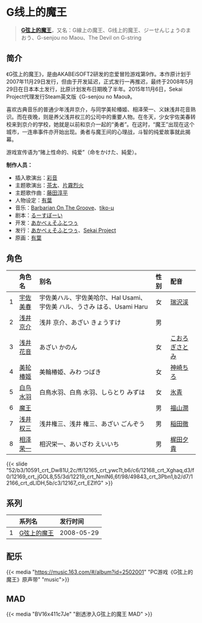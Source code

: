 # G线上的魔王


> <u>**[G弦上的魔王](https://bgm.tv/subject/1385)**</u>，又名：G線上の魔王、G线上的魔王、ジーせんじょうのまおう、G-senjou no Maou、The Devil on G-string

## 简介

《G弦上的魔王》，是由AKABEiSOFT2研发的恋爱冒险游戏第9作。本作原计划于2007年11月29日发行，但由于开发延迟，正式发行一再推迟，最终于2008年5月29日在日本本土发行，比原计划发布日期晚了半年。2015年11月6日，Sekai Project代理发行Steam英文版《G-senjou no Maou》。

喜欢古典音乐的普通少年浅井京介，与同学美轮椿姬、相泽荣一、义妹浅井花音熟识。而在夜晚，则是养父浅井权三的公司中的重要人物。在冬天，少女宇佐美春转校来到京介的学校，她就是以前和京介一起的“勇者”。在这时，“魔王”出现在这个城市，一连串事件亦开始出现。勇者与魔王间的心理战，斗智的纯爱故事就此揭幕。

游戏宣传语为“赌上性命的、纯爱”（命をかけた、純愛）。

**制作人员：**
- 插入歌演出：[彩音](https://bgm.tv/person/5860)
- 主题歌演出：[茶太](https://bgm.tv/person/5731)、[片霧烈火](https://bgm.tv/person/5893)
- 主题歌作曲：[藤田淳平](https://bgm.tv/person/3618)
- 人物设定：[有葉](https://bgm.tv/person/5833)
- 音乐：[Barbarian On The Groove](https://bgm.tv/person/5998)、[tiko-μ](https://bgm.tv/person/58592)
- 剧本：[るーすぼーい](https://bgm.tv/person/6080)
- 开发：[あかべぇそふとつぅ](https://bgm.tv/person/7310)
- 发行：[あかべぇそふとつぅ](https://bgm.tv/person/7310)、[Sekai Project](https://bgm.tv/person/18768)
- 原画：[有葉](https://bgm.tv/person/5833)

## 角色

|     |   角色名   |   别名  | 性别 |  配音  |
|:--- |:------  |:----      |:---  |:--   |
| 1 | [宇佐美春](https://bgm.tv/character/10591) | 宇佐美ハル、宇佐美哈尔、Hal Usami、宇佐美 ハル、うさみ はる、Usami Haru | 女 | [瑞沢渓](https://bgm.tv/person/5741) |
| 2 | [浅井京介](https://bgm.tv/character/12165) | 浅井 京介、あざい きょうすけ | 男 |  |
| 3 | [浅井花音](https://bgm.tv/character/12168) | あざい かのん | 女 | [こおろぎさとみ](https://bgm.tv/person/4113) |
| 4 | [美轮椿姬](https://bgm.tv/character/12169) | 美輪椿姫、みわ つばき | 女 | [神崎ちろ](https://bgm.tv/person/4160) |
| 5 | [白鸟水羽](https://bgm.tv/character/12219) | 白鳥水羽、白鳥 水羽、しらとり みずは | 女 | [氷青](https://bgm.tv/person/4937) |
| 6 | [魔王](https://bgm.tv/character/49843) |  | 男 | [福山潤](https://bgm.tv/person/3818) |
| 7 | [浅井权三](https://bgm.tv/character/12166) | 浅井権三、浅井 権三、あざい ごんぞう | 男 | [稲田徹](https://bgm.tv/person/4373) |
| 8 | [相泽荣一](https://bgm.tv/character/12167) | 相沢栄一、あいざわ えいいち | 男 | [梶田夕貴](https://bgm.tv/person/6106) |

{{< slide "52/b3/10591_crt_Dw81U,2c/ff/12165_crt_ywcTt,b6/c6/12168_crt_Xghaq,d3/f0/12169_crt_jGOL8,55/3d/12219_crt_NmIN6,6f/98/49843_crt_3Pbn1,b2/d7/12166_crt_dLlDH,5b/c3/12167_crt_EZIfG" >}}

## 系列

|     |   系列名   |   发行时间  |
|:---   |:------  |:----      |
| 1 | [G弦上的魔王](https://bgm.tv/subject/1385) | 2008-05-29 |


## 配乐

{{< media "https://music.163.com/#/album?id=2502001"
"PC游戏《G弦上的魔王》原声带"
"music">}}


## MAD

{{< media "BV16x411c7Je" "剧透渗入G弦上的魔王 MAD" >}}
